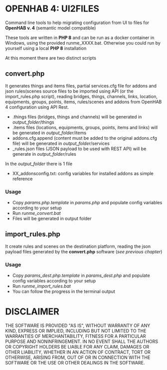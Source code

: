 # OPENHAB 4: UI2FILES

Command line tools to help migrating configuration from UI to files for **OpenHAB v. 4** (semantic model compatible)

These tools are written in **PHP 8** and can be run as a docker container in Windows, using the provided runme_XXXX.bat. Otherwise you could run by yourself using a local **PHP 8** installation

At this moment there are two distinct scripts

## convert.php

It generates things and items files, partial services.cfg file for addons and json rules(scenes source files to be imported using API (or the import_rules.php script), reading bridges, things, channels, links, location, equipments, groups, points, items, rules/scenes and addons from OpenHAB 4 configuration using API Rest.

- .things files (bridges, things and channels) will be generated in *output_folder*/things
- .items files (locations, equipments, groups, points, items and links) will be generated in *output_folder*/items
- addons.cfg.append (content must be added to the original addons.cfg file) will be generated in *output_folder*/services
- _rules.json files (JSON payload to be used with REST API) will be generate in *output_folder*/rules

In the *output_folder* there is 1 file

- XX_addonsconfig.txt: config variables for installed addons as simple reference

### Usage

- Copy *params.php.template* in *params.php* and populate config variables according to your setup
- Run *runme_convert.bat*
- Files will be generated in output folder

## import_rules.php

It create rules and scenes on the destination platform, reading the json payload files generated by the **convert.php** software (*see previous chapter*)

### Usage

- Copy *params_dest.php.template* in *params_dest.php* and populate config variables according to your setup
- Run *runme_import_rules.bat*
- You can follow the progress in the terminal output

# DISCLAIMER

THE SOFTWARE IS PROVIDED "AS IS", WITHOUT WARRANTY OF ANY KIND, EXPRESS OR
IMPLIED, INCLUDING BUT NOT LIMITED TO THE WARRANTIES OF MERCHANTABILITY,
FITNESS FOR A PARTICULAR PURPOSE AND NONINFRINGEMENT. IN NO EVENT SHALL THE
AUTHORS OR COPYRIGHT HOLDERS BE LIABLE FOR ANY CLAIM, DAMAGES OR OTHER
LIABILITY, WHETHER IN AN ACTION OF CONTRACT, TORT OR OTHERWISE, ARISING FROM,
OUT OF OR IN CONNECTION WITH THE SOFTWARE OR THE USE OR OTHER DEALINGS IN THE
SOFTWARE.